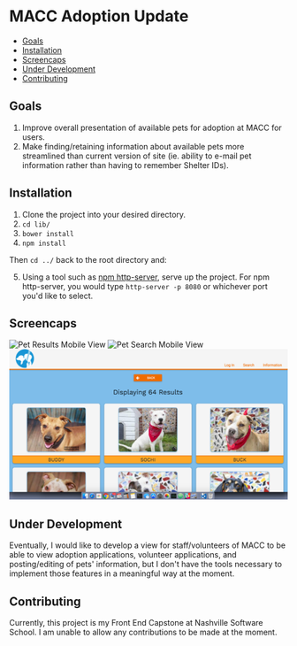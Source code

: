 MACC Adoption Update
================

  - [Goals](#goals)
  - [Installation](#installation)
  - [Screencaps](#screencaps)
  - [Under Development](#under-development)
  - [Contributing](#contributing)


## Goals
1. Improve overall presentation of available pets for adoption at MACC for users.
2. Make finding/retaining information about available pets more streamlined than current version of site (ie. ability to e-mail pet information rather than having to remember Shelter IDs).

## Installation

1. Clone the project into your desired directory.
2. `cd lib/`
3. `bower install`
4. `npm install`

Then `cd ../` back to the root directory and:

5. Using a tool such as [npm http-server](https://www.npmjs.com/package/http-server), serve up the project. For npm http-server, you would type `http-server -p 8080` or whichever port you'd like to select.

## Screencaps


![Pet Results Mobile View](https://raw.githubusercontent.com/mattbruton/MACC-Adoption-App/img/petresult-mobile-ss.png)
![Pet Search Mobile View](https://raw.githubusercontent.com/mattbruton/MACC-Adoption-App/img/petsearch-mobile-ss.png)
![Pet Results Browser View](https://raw.githubusercontent.com/mattbruton/MACC-Adoption-App/mb-other/img/browser-search-result.png)


## Under Development

Eventually, I would like to develop a view for staff/volunteers of MACC to be able to view adoption applications, volunteer applications, and posting/editing of pets' information, but I don't have the tools necessary to implement those features in a meaningful way at the moment.

## Contributing

Currently, this project is my Front End Capstone at Nashville Software School. I am unable to allow any contributions to be made at the moment.
